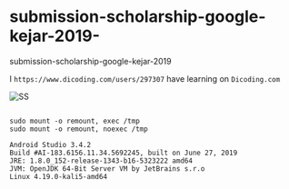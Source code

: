 # submission-scholarship-google-kejar-2019-
submission-scholarship-google-kejar-2019 

I ``` https://www.dicoding.com/users/297307 ``` have learning on ```Dicoding.com```

![SS](https://1.bp.blogspot.com/-exahMfIV-fQ/XQ8qpDc3ycI/AAAAAAAAAYk/r2EkswGaL0EqjfKuvQjDS3Nc_uFEq9S4QCLcBGAs/s1600/Screenshot_2019-06-23-15-15-44-182_com.scodeid.scholarshipexpertscodeidev2019.png)

```

sudo mount -o remount, exec /tmp
sudo mount -o remount, noexec /tmp

```

```
Android Studio 3.4.2
Build #AI-183.6156.11.34.5692245, built on June 27, 2019
JRE: 1.8.0_152-release-1343-b16-5323222 amd64
JVM: OpenJDK 64-Bit Server VM by JetBrains s.r.o
Linux 4.19.0-kali5-amd64
`````